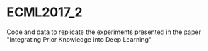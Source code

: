 # ECML2017_2
Code and data to replicate the experiments presented in the paper "Integrating Prior Knowledge into Deep Learning"

